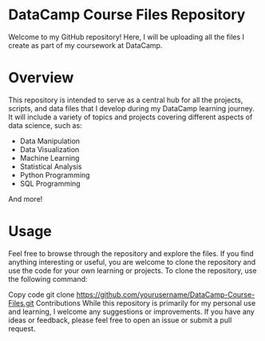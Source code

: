 # DataCamp Course Files Repository
Welcome to my GitHub repository! Here, I will be uploading all the files I create as part of my coursework at DataCamp.

# Overview
This repository is intended to serve as a central hub for all the projects, scripts, and data files that I develop during my DataCamp learning journey. It will include a variety of topics and projects covering different aspects of data science, such as:

* Data Manipulation
* Data Visualization
* Machine Learning
* Statistical Analysis
* Python Programming
* SQL Programming

And more!

# Usage
Feel free to browse through the repository and explore the files. If you find anything interesting or useful, you are welcome to clone the repository and use the code for your own learning or projects. To clone the repository, use the following command:

Copy code
git clone https://github.com/yourusername/DataCamp-Course-Files.git
Contributions
While this repository is primarily for my personal use and learning, I welcome any suggestions or improvements. If you have any ideas or feedback, please feel free to open an issue or submit a pull request.
